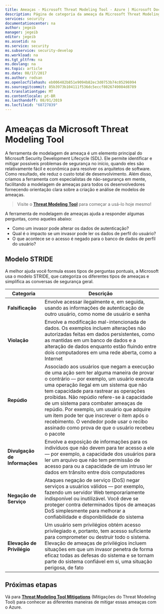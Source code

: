```yaml
---
title: Ameaças - Microsoft Threat Modeling Tool - Azure | Microsoft Docs
description: Página de categoria da ameaça da Microsoft Threat Modeling Tool, contendo categorias para todas as ameaças geradas expostas.
services: security
documentationcenter: na
author: jegeib
manager: jegeib
editor: jegeib
ms.assetid: na
ms.service: security
ms.subservice: security-develop
ms.workload: na
ms.tgt_pltfrm: na
ms.devlang: na
ms.topic: article
ms.date: 08/17/2017
ms.author: rodsan
ms.openlocfilehash: eb006482b851e9094b82ec3d0753b74c05296994
ms.sourcegitcommit: 85b3973b104111f536dc5eccf8026749084d8789
ms.translationtype: MT
ms.contentlocale: pt-BR
ms.lasthandoff: 08/01/2019
ms.locfileid: "68727839"
---
```

# <a name="microsoft-threat-modeling-tool-threats"></a>Ameaças da Microsoft Threat Modeling Tool

A ferramenta de modelagem de ameaça é um elemento principal do Microsoft Security Development Lifecycle (SDL). Ele permite identificar e mitigar possíveis problemas de segurança no início, quando eles são relativamente fácil e econômica para resolver os arquitetos de software. Como resultado, ele reduz o custo total de desenvolvimento. Além disso, criamos a ferramenta com especialistas de não-segurança em mente, facilitando a modelagem de ameaças para todos os desenvolvedores fornecendo orientação clara sobre a criação e análise de modelos de ameaças.

> Visite o **[Threat Modeling Tool](threat-modeling-tool.md)** para começar a usá-lo hoje mesmo!

A ferramenta de modelagem de ameaças ajuda a responder algumas perguntas, como aqueles abaixo:

* Como um invasor pode alterar os dados de autenticação?
* Qual é o impacto se um invasor pode ler os dados de perfil do usuário?
* O que acontece se o acesso é negado para o banco de dados de perfil do usuário?

## <a name="stride-model"></a>Modelo STRIDE

A melhor ajuda você formula esses tipos de perguntas pontuais, a Microsoft usa o modelo STRIDE, que categoriza os diferentes tipos de ameaças e simplifica as conversas de segurança geral.

| Categoria | Descrição |
| -------- | ----------- |
| **Falsificação** | Envolve acessar ilegalmente e, em seguida, usando as informações de autenticação de outro usuário, como nome de usuário e senha |
| **Violação** | Envolve a modificação mal-intencionada de dados. Os exemplos incluem alterações não autorizadas feitas em dados persistentes, como as mantidas em um banco de dados e a alteração de dados enquanto estão fluindo entre dois computadores em uma rede aberta, como a Internet |
| **Repúdio** | Associado aos usuários que negam a execução de uma ação sem ter alguma maneira de provar o contrário — por exemplo, um usuário executa uma operação ilegal em um sistema que não tem capacidade para rastrear as operações proibidas. Não repúdio refere-se à capacidade de um sistema para combater ameaças de repúdio. Por exemplo, um usuário que adquire um item pode ter que inscrever o item após o recebimento. O vendedor pode usar o recibo assinado como prova de que o usuário recebeu o pacote |
| **Divulgação de Informações** | Envolve a exposição de informações para os indivíduos que não devem para ter acesso a ele — por exemplo, a capacidade dos usuários para ler um arquivo que não tem permissão de acesso para ou a capacidade de um intruso ler dados em trânsito entre dois computadores |
| **Negação de Serviço** | Ataques negação de serviço (DoS) negar serviços a usuários válidos — por exemplo, fazendo um servidor Web temporariamente indisponível ou inutilizável. Você deve se proteger contra determinados tipos de ameaças DoS simplesmente para melhorar a confiabilidade e disponibilidade do sistema |
| **Elevação de Privilégio** | Um usuário sem privilégios obtém acesso privilegiado e, portanto, tem acesso suficiente para comprometer ou destruir todo o sistema. Elevação de ameaças de privilégios incluem situações em que um invasor penetra de forma eficaz todas as defesas do sistema e se tornam parte do sistema confiável em si, uma situação perigosa, de fato |

## <a name="next-steps"></a>Próximas etapas

Vá para **[Threat Modeling Tool Mitigations](threat-modeling-tool-mitigations.md)** (Mitigações do Threat Modeling Tool) para conhecer as diferentes maneiras de mitigar essas ameaças com o Azure.